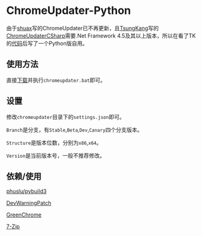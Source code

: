 ChromeUpdater-Python
======
由于[shuax](https://www.shuax.com)写的ChromeUpdater已不再更新，且[TsungKang](https://csharp.love)写的[ChromeUpdaterCSharp](https://csharp.love/chrome_update_tool.html)需要.Net Framework 4.5及其以上版本，所以在看了TK的[代码](https://github.com/TkYu/ChromeUpdater)后写了一个Python版自用。

使用方法
------
直接[下载](https://coding.net/u/sffxzzp/p/ChromeUpdater-Python/git/archive/master)并执行`chromeupdater.bat`即可。

设置
------
修改`chromeupdater`目录下的`settings.json`即可。

`Branch`是分支，有`Stable`,`Beta`,`Dev`,`Canary`四个分支版本。

`Structure`是版本位数，分别为`x86`,`x64`。

`Version`是当前版本号，一般不推荐修改。

依赖/使用
------
[phuslu/pybuild3](https://github.com/phuslu/pybuild3)

[DevWarningPatch](https://stackoverflow.com/questions/30287907/how-to-get-rid-of-disable-developer-mode-extensions-pop-up/30361260#30361260)

[GreenChrome](https://shuax.com/portfolio/greenchrome/)

[7-Zip](https://www.7-zip.org/)